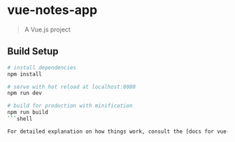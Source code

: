 # vue-notes-app

> A Vue.js project

## Build Setup

``` bash
# install dependencies
npm install

# serve with hot reload at localhost:8080
npm run dev

# build for production with minification
npm run build
```shell

For detailed explanation on how things work, consult the [docs for vue-loader](http://vuejs.github.io/vue-loader).
